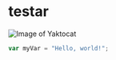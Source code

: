 # testar
![Image of Yaktocat](https://octodex.github.com/images/yaktocat.png)

``` javascript
var myVar = "Hello, world!";
```
